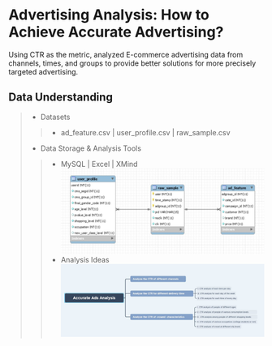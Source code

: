 # Advertising Analysis: How to Achieve Accurate Advertising?
Using CTR as the metric, analyzed E-commerce advertising data from channels, times, and groups to provide better solutions for more precisely targeted advertising.
## Data Understanding
> * Datasets
>> * ad_feature.csv | user_profile.csv | raw_sample.csv
> * Data Storage & Analysis Tools
>> * MySQL | Excel | XMind
![image](https://github.com/MengyaCao/Accurate-Advertising-Analysis---SQL/blob/main/ER%20Diagram.JPG)
>> * Analysis Ideas
![image](https://github.com/MengyaCao/Accurate-Advertising-Analysis---SQL/blob/main/Analysis%20Ideas.JPG)
